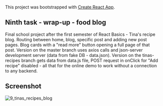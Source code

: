 This project was bootstrapped with [Create React App](https://github.com/facebook/create-react-app).

## Ninth task - wrap-up - food blog

Final school project after the first semester of React Basics - Tina's recipe blog.
Routing between home, blog, specific post and adding new post pages. Blog cards with a "read more" button opening a full page of that post.
Version on the master branch uses axios calls and json-server development server (data from fake DB - data.json). Version on the tinas-recipes branch gets data from data.js file, POST request in onClick for "Add recipe" disabled - all that for the online demo to work without a connection to any backend.

## Screenshot

![9_tinas_recipes_blog](./public/9-screenshot.png?raw=true)